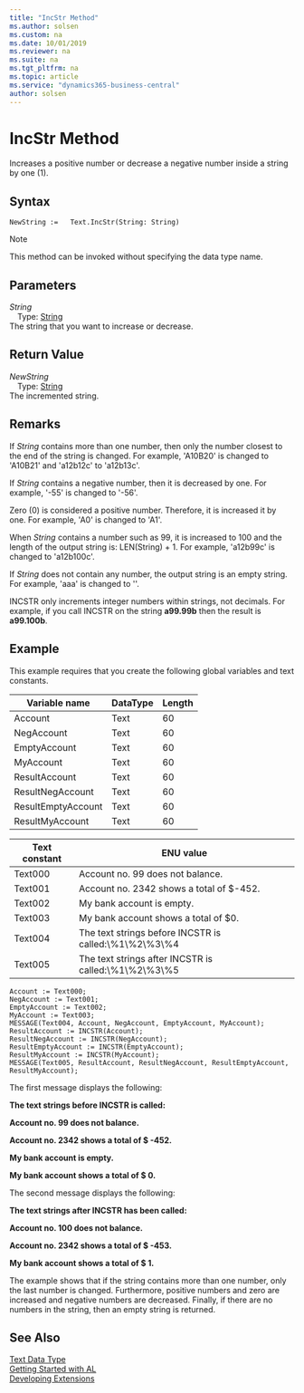```yaml
---
title: "IncStr Method"
ms.author: solsen
ms.custom: na
ms.date: 10/01/2019
ms.reviewer: na
ms.suite: na
ms.tgt_pltfrm: na
ms.topic: article
ms.service: "dynamics365-business-central"
author: solsen
---
```

[//]: # (START>DO_NOT_EDIT)
[//]: # (IMPORTANT:Do not edit any of the content between here and the END>DO_NOT_EDIT.)
[//]: # (Any modifications should be made in the .xml files in the ModernDev repo.)
# IncStr Method
Increases a positive number or decrease a negative number inside a string by one (1).


## Syntax
```
NewString :=   Text.IncStr(String: String)
```
> [!NOTE]  
> This method can be invoked without specifying the data type name.  
## Parameters
*String*  
&emsp;Type: [String](../string/string-data-type.md)  
The string that you want to increase or decrease.  


## Return Value
*NewString*  
&emsp;Type: [String](../string/string-data-type.md)  
The incremented string.  


[//]: # (IMPORTANT: END>DO_NOT_EDIT)

## Remarks  
 If *String* contains more than one number, then only the number closest to the end of the string is changed. For example, 'A10B20' is changed to 'A10B21' and 'a12b12c' to 'a12b13c'.  
  
 If *String* contains a negative number, then it is decreased by one. For example, '-55' is changed to '-56'.  
  
 Zero \(0\) is considered a positive number. Therefore, it is increased it by one. For example, 'A0' is changed to 'A1'.  
  
 When *String* contains a number such as 99, it is increased to 100 and the length of the output string is: LEN\(String\) + 1. For example, 'a12b99c' is changed to 'a12b100c'.  
  
 If *String* does not contain any number, the output string is an empty string. For example, 'aaa' is changed to ''.  
  
 INCSTR only increments integer numbers within strings, not decimals. For example, if you call INCSTR on the string **a99.99b** then the result is **a99.100b**.  
  
## Example  
 This example requires that you create the following global variables and text constants.  
  
|Variable name|DataType|Length|  
|-------------------|--------------|------------|  
|Account|Text|60|  
|NegAccount|Text|60|  
|EmptyAccount|Text|60|  
|MyAccount|Text|60|  
|ResultAccount|Text|60|  
|ResultNegAccount|Text|60|  
|ResultEmptyAccount|Text|60|  
|ResultMyAccount|Text|60|  
  
|Text constant|ENU value|  
|-------------------|---------------|  
|Text000|Account no. 99 does not balance.|  
|Text001|Account no. 2342 shows a total of $-452.|  
|Text002|My bank account is empty.|  
|Text003|My bank account shows a total of $0.|  
|Text004|The text strings before INCSTR is called:\\%1\\%2\\%3\\%4|  
|Text005|The text strings after INCSTR is called:\\%1\\%2\\%3\\%5|  
  
```  
Account := Text000;  
NegAccount := Text001;  
EmptyAccount := Text002;  
MyAccount := Text003;  
MESSAGE(Text004, Account, NegAccount, EmptyAccount, MyAccount);  
ResultAccount := INCSTR(Account);  
ResultNegAccount := INCSTR(NegAccount);  
ResultEmptyAccount := INCSTR(EmptyAccount);  
ResultMyAccount := INCSTR(MyAccount);  
MESSAGE(Text005, ResultAccount, ResultNegAccount, ResultEmptyAccount, ResultMyAccount);  
```  
  
 The first message displays the following:  
  
 **The text strings before INCSTR is called:**  
  
 **Account no. 99 does not balance.**  
  
 **Account no. 2342 shows a total of $ -452.**  
  
 **My bank account is empty.**  
  
 **My bank account shows a total of $ 0.**  
  
 The second message displays the following:  
  
 **The text strings after INCSTR has been called:**  
  
 **Account no. 100 does not balance.**  
  
 **Account no. 2342 shows a total of $ -453.**  
  
 **My bank account shows a total of $ 1.**  
  
 The example shows that if the string contains more than one number, only the last number is changed. Furthermore, positive numbers and zero are increased and negative numbers are decreased. Finally, if there are no numbers in the string, then an empty string is returned.  

## See Also
[Text Data Type](text-data-type.md)  
[Getting Started with AL](../../devenv-get-started.md)  
[Developing Extensions](../../devenv-dev-overview.md)